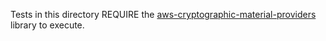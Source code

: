 Tests in this directory REQUIRE the [aws-cryptographic-material-providers](https://github.com/aws/aws-cryptographic-material-providers-library) library to execute.